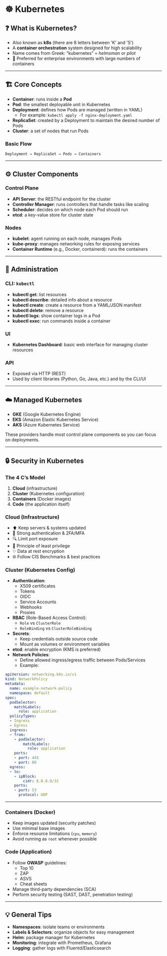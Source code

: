 # ☸️ Kubernetes

## ❓ What is Kubernetes?
- Also known as **k8s** (there are 8 letters between 'K' and 'S')
- A **container orchestration** system designed for high scalability
- Name comes from Greek: “kubernetes” = *helmsman* or *pilot*
- 🏢 Preferred for enterprise environments with large numbers of containers

---

## 🏗️ Core Concepts
- **Container**: runs inside a **Pod**
- **Pod**: the smallest deployable unit in Kubernetes
- **Deployment**: defines how Pods are managed (written in YAML)
  - For example: `kubectl apply -f nginx-deployment.yaml`
- **ReplicaSet**: created by a Deployment to maintain the desired number of Pods
- **Cluster**: a set of nodes that run Pods

### Basic Flow
```
Deployment → ReplicaSet → Pods → Containers
```

---

## ⚙️ Cluster Components

### Control Plane
- **API Server**: the RESTful endpoint for the cluster
- **Controller Manager**: runs controllers that handle tasks like scaling
- **Scheduler**: decides on which node each Pod should run
- **etcd**: a key-value store for cluster state

### Nodes
- **kubelet**: agent running on each node, manages Pods
- **kube-proxy**: manages networking rules for exposing services
- **Container Runtime** (e.g., Docker, containerd): runs the containers

---

## 🔧 Administration

### CLI: `kubectl`
- **kubectl get**: list resources
- **kubectl describe**: detailed info about a resource
- **kubectl create**: create a resource from a YAML/JSON manifest
- **kubectl delete**: remove a resource
- **kubectl logs**: show container logs in a Pod
- **kubectl exec**: run commands inside a container

### UI
- **Kubernetes Dashboard**: basic web interface for managing cluster resources

### API
- Exposed via HTTP (REST)
- Used by client libraries (Python, Go, Java, etc.) and by the CLI/UI

---

## ☁️ Managed Kubernetes
- **GKE** (Google Kubernetes Engine)
- **EKS** (Amazon Elastic Kubernetes Service)
- **AKS** (Azure Kubernetes Service)

These providers handle most control plane components so you can focus on deployments.

---

## 🔒 Security in Kubernetes

### The 4 C’s Model
1. **Cloud** (infrastructure)
2. **Cluster** (Kubernetes configuration)
3. **Containers** (Docker images)
4. **Code** (the application itself)

### Cloud (Infrastructure)
- ⬆️ Keep servers & systems updated
- 🔐 Strong authentication & 2FA/MFA
- 🔍 Limit port exposure
- 🔑 Principle of least privilege
- ✨ Data at rest encryption
- 🌐 Follow CIS Benchmarks & best practices

### Cluster (Kubernetes Config)
- **Authentication**:
  - X509 certificates
  - Tokens
  - OIDC
  - Service Accounts
  - Webhooks
  - Proxies
- **RBAC** (Role-Based Access Control):
  - `Role` vs `ClusterRole`
  - `RoleBinding` vs `ClusterRoleBinding`
- **Secrets**:
  - Keep credentials outside source code
  - Mount as volumes or environment variables
- **etcd**: enable encryption (KMS is preferred)
- **Network Policies**:
  - Define allowed ingress/egress traffic between Pods/Services
  - Example:

```yaml
apiVersion: networking.k8s.io/v1
kind: NetworkPolicy
metadata:
  name: example-network-policy
  namespace: default
spec:
  podSelector:
    matchLabels:
      role: application
  policyTypes:
  - Ingress
  - Egress
  ingress:
  - from:
    - podSelector:
        matchLabels:
          role: application
    ports:
    - port: 443
    - port: 80
  egress:
  - to:
    - ipBlock:
        cidr: 8.8.8.8/32
    ports:
    - port: 53
      protocol: UDP
```

---

### Containers (Docker)
- Keep images updated (security patches)
- Use minimal base images
- Enforce resource limitations (`cpu`, `memory`)
- Avoid running as `root` whenever possible

### Code (Application)
- Follow **OWASP** guidelines:
  - Top 10
  - ZAP
  - ASVS
  - Cheat sheets
- Manage third-party dependencies (SCA)
- Perform security testing (SAST, DAST, penetration testing)

---

## 💡 General Tips
- **Namespaces**: isolate teams or environments
- **Labels & Selectors**: organize objects for easy management
- **Helm**: package manager for Kubernetes
- **Monitoring**: integrate with Prometheus, Grafana
- **Logging**: gather logs with Fluentd/Elasticsearch


